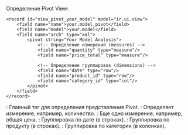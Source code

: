 Определение Pivot View:

    <record id="view_pivot_your_model" model="ir.ui.view">
        <field name="name">your.model.pivot</field>
        <field name="model">your.model</field>
        <field name="arch" type="xml">
            <pivot string="Your Model Analysis">
                <!-- Определение измерений (measures) -->
                <field name="quantity" type="measure"/>
                <field name="price_total" type="measure"/>
    
                <!-- Определение группировок (dimensions) -->
                <field name="date" type="row"/>
                <field name="product_id" type="row"/>
                <field name="category_id" type="col"/>
            </pivot>
        </field>
    </record>

<pivot>: Главный тег для определения представления Pivot.
<field name="quantity" type="measure"/>: Определяет измерение, например, количество.
<field name="price_total" type="measure"/>: Еще одно измерение, например, общая цена.
<field name="date" type="row"/>: Группировка по дате (в строках).
<field name="product_id" type="row"/>: Группировка по продукту (в строках).
<field name="category_id" type="col"/>: Группировка по категории (в колонках).